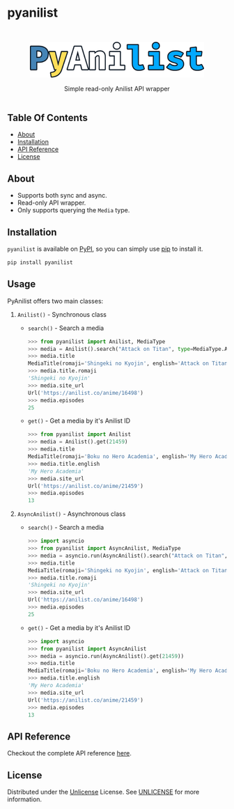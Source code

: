 # pyanilist

<br/>
<p align="center">
  <a href="https://github.com/Ravencentric/pyanilist">
    <img src="https://raw.githubusercontent.com/Ravencentric/pyanilist/main/docs/assets/logo.png" alt="Logo" width="400">
  </a>
  <p align="center">
    Simple read-only Anilist API wrapper
    <br/>
    <br/>
  </p>
</p>

## Table Of Contents

* [About](#about)
* [Installation](#installation)
* [API Reference](#api-reference)
* [License](#license)

## About

- Supports both sync and async. 
- Read-only API wrapper.
- Only supports querying the `Media` type.

## Installation

`pyanilist` is available on [PyPI](https://pypi.org/project/pyanilist/), so you can simply use [pip](https://github.com/pypa/pip) to install it.

```sh
pip install pyanilist
```

## Usage

PyAnilist offers two main classes:

1. `Anilist()` - Synchronous class
    - `search()` - Search a media

        ```py
        >>> from pyanilist import Anilist, MediaType
        >>> media = Anilist().search("Attack on Titan", type=MediaType.ANIME)
        >>> media.title
        MediaTitle(romaji='Shingeki no Kyojin', english='Attack on Titan', native='進撃の巨人')
        >>> media.title.romaji
        'Shingeki no Kyojin'
        >>> media.site_url
        Url('https://anilist.co/anime/16498')
        >>> media.episodes
        25
        ```
    - `get()` - Get a media by it's Anilist ID

        ```py
        >>> from pyanilist import Anilist
        >>> media = Anilist().get(21459)
        >>> media.title
        MediaTitle(romaji='Boku no Hero Academia', english='My Hero Academia', native='僕のヒーローアカデミア')
        >>> media.title.english
        'My Hero Academia'
        >>> media.site_url
        Url('https://anilist.co/anime/21459')
        >>> media.episodes
        13
        ```

2. `AsyncAnilist()` - Asynchronous class
    - `search()` - Search a media

        ```py
        >>> import asyncio
        >>> from pyanilist import AsyncAnilist, MediaType
        >>> media = asyncio.run(AsyncAnilist().search("Attack on Titan", type=MediaType.ANIME))
        >>> media.title
        MediaTitle(romaji='Shingeki no Kyojin', english='Attack on Titan', native='進撃の巨人')
        >>> media.title.romaji
        'Shingeki no Kyojin'
        >>> media.site_url
        Url('https://anilist.co/anime/16498')
        >>> media.episodes
        25
        ```
    - `get()` - Get a media by it's Anilist ID

        ```py
        >>> import asyncio
        >>> from pyanilist import AsyncAnilist
        >>> media = asyncio.run(AsyncAnilist().get(21459))
        >>> media.title
        MediaTitle(romaji='Boku no Hero Academia', english='My Hero Academia', native='僕のヒーローアカデミア')
        >>> media.title.english
        'My Hero Academia'
        >>> media.site_url
        Url('https://anilist.co/anime/21459')
        >>> media.episodes
        13
        ```

## API Reference

Checkout the complete API reference [here](https://ravencentric.github.io/pyanilist/).

## License

Distributed under the [Unlicense](https://choosealicense.com/licenses/unlicense/) License. See [UNLICENSE](https://github.com/Ravencentric/pyanilist/blob/main/UNLICENSE) for more information.